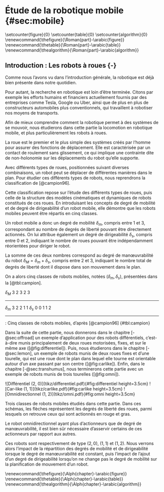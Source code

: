 # Étude de la robotique mobile {#sec:mobile}

\setcounter{figure}{0}
\setcounter{table}{0}
\setcounter{algorithm}{0}
\renewcommand{\thefigure}{\Roman{part}-\arabic{figure}}
\renewcommand{\thetable}{\Roman{part}-\arabic{table}}
\renewcommand{\thealgorithm}{\Roman{part}-\arabic{algorithm}}

## Introduction : Les robots à roues {-}

Comme nous l’avons vu dans l’introduction générale, la robotique est déjà bien présente dans notre quotidien.

Pour autant, la recherche en robotique est loin d’être terminée. Citons par exemple les efforts humains et financiers
actuellement fournis par des entreprises comme Tesla, Google ou Uber, ainsi que de plus en plus de constructeurs
automobiles plus conventionnels, qui travaillent à robotiser nos moyens de transports.

Afin de mieux comprendre comment la robotique permet à des systèmes de se mouvoir, nous étudierons dans cette partie la
locomotion en robotique mobile, et plus particulièrement les robots à roues.

La roue est le premier et le plus simple des systèmes créés par l’homme pour assurer des fonctions de déplacement.
Elle est caractérisée par un contact de roulement sans glissement, ce qui implique une contrainte dite de non-holonomie
sur les déplacements du robot qu’elle supporte.

Avec différents types de roues, positionnées suivant diverses combinaisons, un robot peut se déplacer de différentes
manières dans le plan. Pour étudier ces différents types de robots, nous reprendrons la classification de [@campion96].

Cette classification repose sur l’étude des différents types de roues, puis celle de la structure des modèles
cinématiques et dynamiques de robots constitués de ces roues. En introduisant les concepts de degré de mobilité et de
degré de dirigeabilité d’un robot mobile, elle démontre que les robots mobiles peuvent être répartis en cinq classes.

Un robot mobile a donc un degré de mobilité $\delta_m$, compris entre 1 et 3, correspondant au nombre de degrés de
liberté pouvant être directement actionnés. On lui attribue également un degré de dirigeabilité $\delta_s$, compris
entre 0 et 2, indiquant le nombre de roues pouvant être indépendamment réorientées pour diriger le robot.

La somme de ces deux nombres correspond au degré de manœuvrabilité du robot $\delta_M = \delta_m + \delta_s$, compris
entre 2 et 3, indiquant le nombre total de degrés de liberté dont il dispose dans son mouvement dans le plan.

On a alors cinq classes de robots mobiles, notées $(\delta_m, \delta_s)$, présentées dans la [@tbl:campion].

$\delta_M$ 3 2 3 2 3
---------- - - - - -
$\delta_m$ 3 2 2 1 1
$\delta_s$ 0 0 1 1 2
---------- - - - - -

: Cinq classes de robots mobiles, d’après [@campion96] {#tbl:campion}

Dans la suite de cette partie, nous donnerons dans le chapitre [-@sec:offroad] un exemple d’application pour des
robots différentiels, c’est-à-dire munis principalement de deux roues motorisées, fixes, et sur le même axe
([@fig:differentiel]). Puis, nous étudierons dans le chapitre [-@sec:lemon], un exemple de robots munis de deux roues
fixes et d’une tourelle, qui est une roue dont le plan dans lequel elle tourne est orientable autour d’un axe passant
par son centre ([@fig:carlike]). Enfin, dans le chapitre [-@sec:transhumus], nous terminerons cette partie avec un
exemple de robots munis de trois tourelles ([@fig:omni]).

<div id="fig:mobiles">
![Différentiel (2, 0)](tikz/differentiel.pdf){#fig:differentiel height=3.5cm}
![Car-like (1, 1)](tikz/carlike.pdf){#fig:carlike height=3.5cm}
![Omnidirectionnel (1, 2)](tikz/omni.pdf){#fig:omni height=3.5cm}

Trois classes de robots mobiles étudiés dans cette partie. Dans ces schémas, les flèches représentent les degrés de
liberté des roues, parmi lesquels on retrouve ceux qui sont actionnés en rouge et gras.
</div>

Le robot omnidirectionnel ayant plus d’actionneurs que de degré de manœuvrabilité, il est bien sûr nécessaire
d’asservir certains de ces actionneurs par rapport aux autres.

Ces robots sont respectivement de type $(2, 0)$, $(1, 1)$ et $(1, 2)$. Nous verrons alors l’impact de la répartition
des degrés de mobilité et de dirigeabilité lorsque le degré de manœuvrabilité est constant, puis l’impact de l’ajout
d’un degré de dirigeabilité lorsqu’on ne change pas le degré de mobilité sur la planification de mouvement d’un robot.

\renewcommand{\thefigure}{\Alph{chapter}-\arabic{figure}}
\renewcommand{\thetable}{\Alph{chapter}-\arabic{table}}
\renewcommand{\thealgorithm}{\Alph{chapter}-\arabic{algorithm}}
